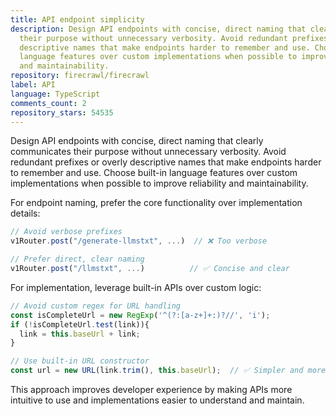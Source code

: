 ```yaml
---
title: API endpoint simplicity
description: Design API endpoints with concise, direct naming that clearly communicates
  their purpose without unnecessary verbosity. Avoid redundant prefixes or overly
  descriptive names that make endpoints harder to remember and use. Choose built-in
  language features over custom implementations when possible to improve reliability
  and maintainability.
repository: firecrawl/firecrawl
label: API
language: TypeScript
comments_count: 2
repository_stars: 54535
---
```


Design API endpoints with concise, direct naming that clearly communicates their purpose without unnecessary verbosity. Avoid redundant prefixes or overly descriptive names that make endpoints harder to remember and use. Choose built-in language features over custom implementations when possible to improve reliability and maintainability.

For endpoint naming, prefer the core functionality over implementation details:
```javascript
// Avoid verbose prefixes
v1Router.post("/generate-llmstxt", ...)  // ❌ Too verbose

// Prefer direct, clear naming  
v1Router.post("/llmstxt", ...)          // ✅ Concise and clear
```

For implementation, leverage built-in APIs over custom logic:
```javascript
// Avoid custom regex for URL handling
const isCompleteUrl = new RegExp('^(?:[a-z+]+:)?//', 'i');
if (!isCompleteUrl.test(link)){
  link = this.baseUrl + link;
}

// Use built-in URL constructor
const url = new URL(link.trim(), this.baseUrl);  // ✅ Simpler and more reliable
```

This approach improves developer experience by making APIs more intuitive to use and implementations easier to understand and maintain.
